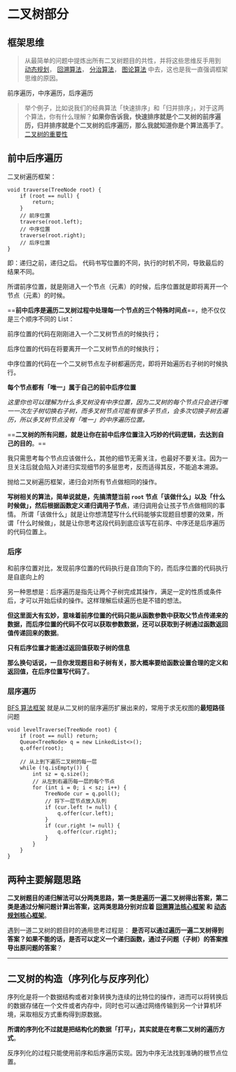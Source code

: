 # 二叉树部分
 
 

## 框架思维
> 从最简单的问题中提炼出所有二叉树题目的共性，并将这些思维反手用到 [动态规划](https://labuladong.github.io/algo/3/23/69/)， [回溯算法](https://labuladong.github.io/algo/4/29/108/)， [分治算法](https://labuladong.github.io/algo/4/31/128/)， [图论算法](https://labuladong.github.io/algo/2/19/35/) 中去，这也是我一直强调框架思维的原因。

前序遍历，中序遍历，后序遍历

> 举个例子，比如说我们的经典算法「快速排序」和「归并排序」，对于这两个算法，你有什么理解？**如果你告诉我，快速排序就是个二叉树的前序遍历，归并排序就是个二叉树的后序遍历，那么我就知道你是个算法高手了**。
> [二叉树的重要性](https://labuladong.gitee.io/algo/2/18/22/)



## 前中后序遍历
二叉树遍历框架：
```
void traverse(TreeNode root) {
    if (root == null) {
        return;
    }
    // 前序位置
    traverse(root.left);
    // 中序位置
    traverse(root.right);
    // 后序位置
}

```

即：递归之前，递归之后。
代码书写位置的不同，执行的时机不同，导致最后的结果不同。

所谓前序位置，就是刚进入一个节点（元素）的时候，后序位置就是即将离开一个节点（元素）的时候。

==**前中后序是遍历二叉树过程中处理每一个节点的三个特殊时间点**==，绝不仅仅是三个顺序不同的 List：

前序位置的代码在刚刚进入一个二叉树节点的时候执行；

后序位置的代码在将要离开一个二叉树节点的时候执行；

中序位置的代码在一个二叉树节点左子树都遍历完，即将开始遍历右子树的时候执行。

**每个节点都有「唯一」属于自己的前中后序位置**

_这里你也可以理解为什么多叉树没有中序位置，因为二叉树的每个节点只会进行唯一一次左子树切换右子树，而多叉树节点可能有很多子节点，会多次切换子树去遍历，所以多叉树节点没有「唯一」的中序遍历位置。_

==**二叉树的所有问题，就是让你在前中后序位置注入巧妙的代码逻辑，去达到自己的目的**。==

我只需思考每个节点应该做什么，其他的细节无需关注，也最好不要关注。因为一旦关注后就会陷入对递归实现细节的多层思考，反而适得其反，不能追本溯源。

抛给二叉树遍历框架，递归会对所有节点做相同的操作。

**写树相关的算法，简单说就是，先搞清楚当前 `root` 节点「该做什么」以及「什么时候做」，然后根据函数定义递归调用子节点**，递归调用会让孩子节点做相同的事情。
所谓「该做什么」就是让你想清楚写什么代码能够实现题目想要的效果，所谓「什么时候做」，就是让你思考这段代码到底应该写在前序、中序还是后序遍历的代码位置上。



### 后序
和前序位置对比，发现前序位置的代码执行是自顶向下的，而后序位置的代码执行是自底向上的

另一种思想是：后序遍历是指先让两个子树完成其操作，满足一定的性质或条件后，才可以开始后续的操作。这样理解后续遍历也是不错的想法。

**但这里面大有玄妙，意味着前序位置的代码只能从函数参数中获取父节点传递来的数据，而后序位置的代码不仅可以获取参数数据，还可以获取到子树通过函数返回值传递回来的数据**。

**只有后序位置才能通过返回值获取子树的信息**

**那么换句话说，一旦你发现题目和子树有关，那大概率要给函数设置合理的定义和返回值，在后序位置写代码了**。

### 层序遍历
[BFS 算法框架](https://labuladong.github.io/algo/4/29/113/) 就是从二叉树的层序遍历扩展出来的，常用于求无权图的**最短路径**问题
```// 输入一棵二叉树的根节点，层序遍历这棵二叉树
void levelTraverse(TreeNode root) {
    if (root == null) return;
    Queue<TreeNode> q = new LinkedList<>();
    q.offer(root);

    // 从上到下遍历二叉树的每一层
    while (!q.isEmpty()) {
        int sz = q.size();
        // 从左到右遍历每一层的每个节点
        for (int i = 0; i < sz; i++) {
            TreeNode cur = q.poll();
            // 将下一层节点放入队列
            if (cur.left != null) {
                q.offer(cur.left);
            }
            if (cur.right != null) {
                q.offer(cur.right);
            }
        }
    }
}
```


## 两种主要解题思路
**二叉树题目的递归解法可以分两类思路，第一类是遍历一遍二叉树得出答案，第二类是通过分解问题计算出答案，这两类思路分别对应着 [回溯算法核心框架](https://labuladong.github.io/algo/4/29/108/) 和 [动态规划核心框架](https://labuladong.github.io/algo/3/23/69/)**。

遇到一道二叉树的题目时的通用思考过程是：
**是否可以通过遍历一遍二叉树得到答案？如果不能的话，是否可以定义一个递归函数，通过子问题（子树）的答案推导出原问题的答案**？


---
## 二叉树的构造（序列化与反序列化）
序列化是将一个数据结构或者对象转换为连续的比特位的操作，进而可以将转换后的数据存储在一个文件或者内存中，同时也可以通过网络传输到另一个计算机环境，采取相反方式重构得到原数据。

**所谓的序列化不过就是把结构化的数据「打平」，其实就是在考察二叉树的遍历方式**。

反序列化的过程只能使用前序和后序遍历实现。因为中序无法找到准确的根节点位置。